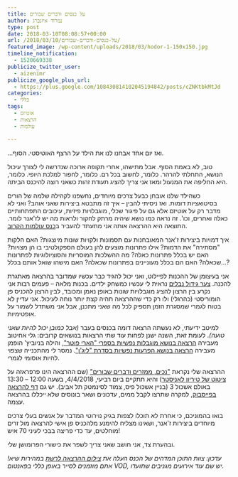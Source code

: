 ```yaml
---
title: על כנסים ודברים שבורים
author: נמרוד איזנברג
type: post
date: 2018-03-10T08:08:57+00:00
url: /2018/03/10/על-כנסים-ודברים-שבורים/
featured_image: /wp-content/uploads/2018/03/hodor-1-150x150.jpg
timeline_notification:
  - 1520669338
publicize_twitter_user:
  - aizenimr
publicize_google_plus_url:
  - https://plus.google.com/108430814102045194842/posts/cZNKtbkMtJd
categories:
  - כללי
tags:
  - אוטיזם
  - הרצאות
  - עולמות

---
```

&#8230;ואז יום אחד אבחנו לנו את הילד על הרצף האוטיסטי. הסוף.

טוב, לא באמת הסוף. אבל מתישהו, אחרי תקופה ארוכה שנדרשה לי לצורך עיכול הנושא, התחלתי להרהר. כלומר, לחשוב בכל רם. כלומר, לחפור למלכת היופי. כלומר, היא החליפה את המנעול ומאז אני צריך להציג תעודת זהות כשאני רוצה להיכנס הביתה.

כשהילד שלנו אובחן כבעל צרכים מיוחדים, נחשפנו לקהילה שלמה של הורים בסיטואציות דומות. ואז ניסיתי להבין &#8211; איך זה מתבטא ביצירות שאני אוהב? ואני לא מדבר רק על אוטיזם אלא גם על פיגור שכלי, מוגבלויות פיזיות, עיכובים התפתחותיים כאלה ואחרים, וכו'. זה נראה כמו נושא שיהיה מרתק לחקור ולראות מה יש לז'אנר לומר. התוצאה היא ההרצאה אותה אני מתעתד להעביר ב[כנס עולמות הקרוב][1].

איך דמויות ביצירות ז'אנר המאובחנות עם תסמונות ולקויות שונות מיוצגות? האם הלקות "מסתירה" את הדמות? אילו פתרונות מוצעים להן בעולם הספקולטיבי בו הן מצויות? האם יש בכלל פתרונות כאלה? מה ההשלכות המוסריות והסוציולוגיות לפתרונות שכאלה? האם הם בכלל מעוניינים בפתרונות שכאלה? האם מישהו שואל אותם בכלל&#8230;?

אני בעיצומן של ההכנות לפיילוט, ואני יכול להגיד כבר עכשיו שמדובר בהרצאה מאתגרת להכנה. [צער גידול נבלים][2] נראית לי עכשיו כמשחק ילדים. בכנות מלאה &#8211; פעמים רבות אני נקרע בין הרצון להציג מוגבלויות שונות באופן נאמן ומכובד, לבין הרצון להכניס פן הומוריסטי (כהרגלי) ולו רק כדי שההרצאה תהיה קצת יותר נוחה לעיכול. אני עדיין לא בטוח לגמרי שמסגרת הזמן תספיק לכל מה שאני מתכנן, אבל אני משתדל לשמור על אופטימיות.

למיטב ידיעתי, לא נעשתה הרצאה דומה בכנסים בעבר _(אבל כמובן יכול להיות שאני טועה)_. לעומת זאת, השנה ישנן לפחות עוד שתי הרצאות בנושאים קרובים: גלי אחיטוב מעבירה [הרצאה בנושא מוגבלות נפשיות בספרי "הארי פוטר"][3], והילה בניוביץ' הופמן מעבירה [הרצאה בנושא הפרעות נפשיות בסדרת "ליג'ן"][4]. נמסר לי מהתכנייה שצפוי להיות אוסומי לגמרי.

ההרצאה שלי נקראת ["נכים, ממזרים ודברים שבורים"][5] (שם ההרצאה הינו פרפראזה על [ציטוט של טיריון לאניסטר][6]) והיא תתקיים ב<span class="sessionmetavalue">יום רביעי, 4/4/2018, בשעה 12:00 &#8211; 13:30 באולם אשכול 3 (בניין אשכול פיס, צמוד לסינמטק תל אביב). יש גם <a href="https://www.facebook.com/events/193467414583916/">דף להרצאה בפייסבוק</a>, למקרה שתרצו לקבל ממים, עדכונים ושאר בונוסים שלא ייכללו בהרצאה עצמה.</span>

בואו בהמוניכם, כי אחרת לא תוכלו לצפות בגיק נוירוטי המדבר על אנשים בעלי צרכים מיוחדים ביצירות ז'אנר, ושאינו מצליח להימנע מלהכניס פן אישי להרצאה מול זרים מוחלטים, עד כדי פריצה בבכי לעיני 70 איש!

ובהערת צד, אני חושב שאני צריך לשפר את כישורי הפרומושן שלי.

_עדכון: צוות התוכן המדהים של הכנס העלה את [צילום ההרצאה לרשת][7] במהירות שיא! אתם מוזמנים לסייר באופן כללי בפאנטום VOD, יש שם עוד אירועים מגניבים שתועדו._

 [1]: http://2018.olamot-con.org.il/
 [2]: /2016/10/31/%d7%a6%d7%a2%d7%a8-%d7%92%d7%99%d7%93%d7%95%d7%9c-%d7%a0%d7%91%d7%9c%d7%99%d7%9d-%d7%94%d7%a8%d7%a6%d7%90%d7%94/
 [3]: http://program.olamot-con.org.il/olamot2018/sessions/%D7%97%D7%92-%D7%94%D7%9E%D7%95%D7%9C%D7%93-%D7%91%D7%9E%D7%97%D7%9C%D7%A7%D7%94-%D7%94%D7%A1%D7%92%D7%95%D7%A8%D7%94
 [4]: http://program.olamot-con.org.il/olamot2018/sessions/%D7%90%D7%A0%D7%99-%D7%95%D7%90%D7%A0%D7%99-%D7%95%D7%90%D7%A0%D7%99-%D7%95%D7%90%D7%A0%D7%99-%D7%94%D7%A2%D7%95%D7%9C%D7%9D-%D7%A9%D7%9C-%D7%9C%D7%99%D7%92%D7%9F
 [5]: http://program.olamot-con.org.il/olamot2018/sessions/%D7%A0%D7%9B%D7%99%D7%9D-%D7%9E%D7%95%D7%96%D7%A8%D7%99%D7%9D-%D7%95%D7%93%D7%91%D7%A8%D7%99%D7%9D-%D7%A9%D7%91%D7%95%D7%A8%D7%99%D7%9D
 [6]: https://www.youtube.com/watch?v=NXKrzoSS8cI
 [7]: http://www.scifi.org.il/vod/video/%d7%a0%d7%9b%d7%99%d7%9d-%d7%9e%d7%95%d7%96%d7%a8%d7%99%d7%9d-%d7%95%d7%93%d7%91%d7%a8%d7%99%d7%9d-%d7%a9%d7%91%d7%95%d7%a8%d7%99%d7%9d/